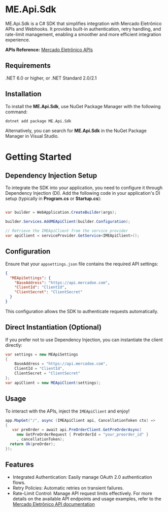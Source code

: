 # ME.Api.Sdk

ME.Api.Sdk is a C# SDK that simplifies integration with Mercado Eletrônico APIs and Webhooks. It provides built-in authentication, retry handling, and rate-limit management, enabling a smoother and more efficient integration experience. 

**APIs Reference:** [Mercado Eletrônico APIs](https://developer.me.com.br/)

## Requirements
.NET 6.0 or higher, or .NET Standard 2.0/2.1

## Installation

To install the **ME.Api.Sdk**,  use NuGet Package Manager with the following command:

```bash
dotnet add package ME.Api.Sdk
```

Alternatively, you can search for **ME.Api.Sdk** in the NuGet Package Manager in Visual Studio.

# Getting Started

## Dependency Injection Setup

To integrate the SDK into your application, you need to configure it through Dependency Injection (DI). Add the following code in your application's DI setup (typically in **Program.cs** or **Startup.cs**):

```csharp

var builder = WebApplication.CreateBuilder(args);

builder.Services.AddMEApiClient(builder.Configuration);

// Retrieve the IMEApiClient from the service provider
var apiClient = serviceProvider.GetService<IMEApiClient>(); 

```

## Configuration

Ensure that your `appsettings.json` file contains the required API settings:
```json
{
  "MEApiSettings": {
    "BaseAddress": "https://api.mercadoe.com",
    "ClientId": "ClientId",
    "ClientSecret": "ClientSecret"
  }
}
```

This configuration allows the SDK to authenticate requests automatically.

## Direct Instantiation (Optional)

If you prefer not to use Dependency Injection, you can instantiate the client directly:

```csharp
var settings = new MEApiSettings
{
    BaseAddress = "https://api.mercadoe.com",
    ClientId = "ClientId",
    ClientSecret = "ClientSecret"
};
var apiClient = new MEApiClient(settings);
```

## Usage
To interact with the APIs, inject the `IMEApiClient` and enjoy!

```csharp
app.MapGet("/", async (IMEApiClient api, CancellationToken ctx) =>
{
   var preOrder = await api.PreOrderClient.GetPreOrderAsync(
     new GetPreOrderRequest { PreOrderId = "your_preorder_id" }
     , cancellationToken);
  return Ok(preOrder);
});
```

## Features
- Integrated Authentication: Easily manage OAuth 2.0 authentication flows.
- Retry Policies: Automatic retries on transient failures.
- Rate-Limit Control: Manage API request limits effectively.
For more details on the available API endpoints and usage examples, refer to the [Mercado Eletrônico API documentation](https://developer.me.com.br/)
